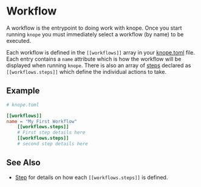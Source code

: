 # Workflow

A workflow is the entrypoint to doing work with knope. Once you start running `knope` you must immediately select a workflow (by name) to be executed.

Each workflow is defined in the `[[workflows]]` array in your [knope.toml][config] file. Each entry contains a `name` attribute which is how the workflow will be displayed when running `knope`. There is also an array of [steps][step] declared as `[[workflows.steps]]` which define the individual actions to take.

## Example

```toml
# knope.toml

[[workflows]]
name = "My First Workflow"
    [[workflows.steps]]
    # First step details here
    [[workflows.steps]]
    # second step details here
```

## See Also

- [Step] for details on how each `[[workflows.steps]]` is defined.

[config]: ./config.md
[step]: ./step/step.md
